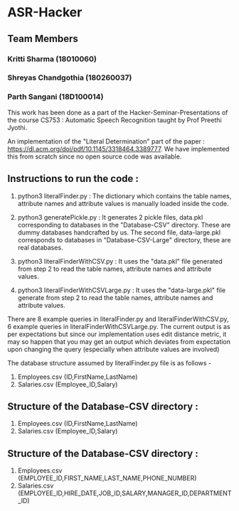 # ASR-Hacker

## Team Members
### Kritti Sharma (18010060)
### Shreyas Chandgothia (180260037)
### Parth Sangani (18D100014)


This work has been done as a part of the Hacker-Seminar-Presentations of the course CS753 : Automatic Speech Recognition taught by Prof Preethi Jyothi.

An implementation of the "Literal Determination" part of the paper : https://dl.acm.org/doi/pdf/10.1145/3318464.3389777. We have implemented this from scratch since no open source code was available.


## Instructions to run the code : 

1. python3 literalFinder.py : The dictionary which contains the table names, attribute names and attribute values is manually loaded inside the code.

2. python3 generatePickle.py : It generates 2 pickle files, data.pkl corresponding to databases in the "Database-CSV" directory. These are dummy databases handcrafted by us. The second file, data-large.pkl corresponds to databases in "Database-CSV-Large" directory, these are real databases.

3. python3 literalFinderWithCSV.py : It uses the "data.pkl" file generated from step 2 to read the table names, attribute names and attribute values.

4. python3 literalFinderWithCSVLarge.py : It uses the "data-large.pkl" file generate from step 2 to read the table names, attribute names and attribute values.

There are 8 example queries in literalFinder.py and literalFinderWithCSV.py, 6 example queries in literalFinderWithCSVLarge.py. The current output is as per expectations but since our implementation uses edit distance metric, it may so happen that you may get an output which deviates from expectation upon changing the query (especially when attribute values are involved)


The database structure assumed by literalFinder.py file is as follows - 
1. Employees.csv (ID,FirstName,LastName)
2. Salaries.csv (Employee_ID,Salary)


## Structure of the Database-CSV directory : 

1. Employees.csv (ID,FirstName,LastName)
2. Salaries.csv (Employee_ID,Salary)


## Structure of the Database-CSV directory : 

1. Employees.csv (EMPLOYEE_ID,FIRST_NAME,LAST_NAME,PHONE_NUMBER)
2. Salaries.csv (EMPLOYEE_ID,HIRE_DATE,JOB_ID,SALARY,MANAGER_ID,DEPARTMENT_ID)